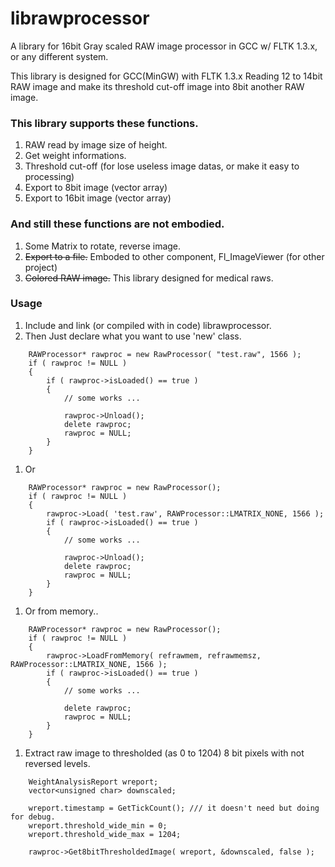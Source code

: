 # librawprocessor #

A library for 16bit Gray scaled RAW image processor in GCC w/ FLTK 1.3.x, or any different system.

This library is designed for GCC(MinGW) with FLTK 1.3.x
Reading 12 to 14bit RAW image and make its threshold cut-off image into 8bit another RAW image.

### This library supports these functions. ###
 1. RAW read by image size of height.
 1. Get weight informations.
 1. Threshold cut-off (for lose useless image datas, or make it easy to processing)
 1. Export to 8bit image (vector array)
 1. Export to 16bit image (vector array)

### And still these functions are not embodied. ###
 1. Some Matrix to rotate, reverse image.
 1. ~~Export to a file.~~ 
    Emboded to other component, Fl_ImageViewer (for other project)
 1. ~~Colored RAW image.~~ 
    This library designed for medical raws.

### Usage ###
 1. Include and link (or compiled with in code) librawprocessor.
 1. Then Just declare what you want to use 'new' class.
~~~~
	RAWProcessor* rawproc = new RawProcessor( "test.raw", 1566 );
    if ( rawproc != NULL )
    {
    	if ( rawproc->isLoaded() == true )
    	{
        	// some works ...
            
            rawproc->Unload();
            delete rawproc;
            rawproc = NULL;
        }
    }
~~~~
 1. Or
~~~~
	RAWProcessor* rawproc = new RawProcessor();
    if ( rawproc != NULL )
    {
    	rawproc->Load( 'test.raw', RAWProcessor::LMATRIX_NONE, 1566 );
    	if ( rawproc->isLoaded() == true )
    	{
        	// some works ...

			rawproc->Unload();
            delete rawproc;
            rawproc = NULL;
        }
	}
~~~~
 1. Or from memory..
~~~~
	RAWProcessor* rawproc = new RawProcessor();
    if ( rawproc != NULL )
    {
    	rawproc->LoadFromMemory( refrawmem, refrawmemsz, RAWProcessor::LMATRIX_NONE, 1566 );
    	if ( rawproc->isLoaded() == true )
    	{
        	// some works ...

            delete rawproc;
            rawproc = NULL;
		}
	}
~~~~
 1. Extract raw image to thresholded (as 0 to 1204) 8 bit pixels with not reversed levels.
~~~~
	WeightAnalysisReport wreport;
    vector<unsigned char> downscaled;

    wreport.timestamp = GetTickCount(); /// it doesn't need but doing for debug.
    wreport.threshold_wide_min = 0;
    wreport.threshold_wide_max = 1204;

    rawproc->Get8bitThresholdedImage( wreport, &downscaled, false );
~~~~
